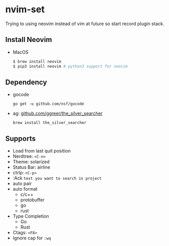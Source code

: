 # nvim-set

Trying to using neovim instead of vim at future so start record plugin stack.

## Install Neovim

- MacOS
    ```bash
    $ brew install neovim
    $ pip3 install neovim # python3 support for neovim
    ```

## Dependency

- gocode
    ```
    go get -u github.com/nsf/gocode
    ```
- ag: [github.com/ggreer/the_silver_searcher](https://github.com/ggreer/the_silver_searcher)
    ```
    brew install the_silver_searcher
    ```

## Supports

- Load from last quit position
- Nerdtree: `<C-n>`
- Theme: solarized
- Status Bar: airline
- ctrlp: `<C-p>`
- :Ack `text you want to search in project`
- auto pair
- auto format
    - c/c++
    - protobuffer
    - go
    - rust
- Type Completion
    - Go
	- Rust
- Ctags: `<F8>`
- Ignore cap for `:wq`
